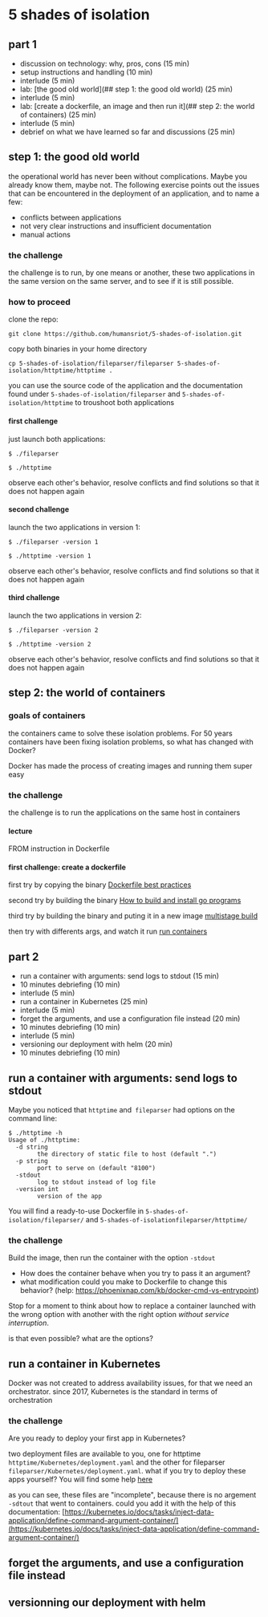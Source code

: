 # 5 shades of isolation

## part 1

- discussion on technology: why, pros, cons (15 min)
- setup instructions and handling (10 min)
- interlude (5 min)
- lab: [the good old world](## step 1: the good old world) (25 min)
- interlude (5 min)
- lab: [create a dockerfile, an image and then run it](## step 2: the world of containers) (25 min)
- interlude (5 min)
- debrief on what we have learned so far and discussions (25 min)

## step 1: the good old world

the operational world has never been without complications. Maybe you already know them, maybe not. The following exercise points out the issues that can be encountered in the deployment of an application, and to name a few:

- conflicts between applications
- not very clear instructions and insufficient documentation
- manual actions

### the challenge

the challenge is to run, by one means or another, these two applications in the same version on the same server, and to see if it is still possible.

### how to proceed

clone the repo:

`git clone https://github.com/humansriot/5-shades-of-isolation.git`

copy both binaries in your home directory

`cp 5-shades-of-isolation/fileparser/fileparser 5-shades-of-isolation/httptime/httptime .`

you can use the source code of the application and the documentation found under `5-shades-of-isolation/fileparser` and `5-shades-of-isolation/httptime` to troushoot both applications

#### first challenge

just launch both applications:

`$ ./fileparser`

`$ ./httptime`

observe each other's behavior, resolve conflicts and find solutions so that it does not happen again

#### second challenge

launch the two applications in version 1:

`$ ./fileparser -version 1`

`$ ./httptime -version 1`

observe each other's behavior, resolve conflicts and find solutions so that it does not happen again

#### third challenge

launch the two applications in version 2:

`$ ./fileparser -version 2`

`$ ./httptime -version 2`

observe each other's behavior, resolve conflicts and find solutions so that it does not happen again

## step 2: the world of containers

### goals of containers

the containers came to solve these isolation problems. For 50 years containers have been fixing isolation problems, so what has changed with Docker?

Docker has made the process of creating images and running them super easy

### the challenge

the challenge is to run the applications on the same host in containers

#### lecture

FROM instruction in Dockerfile

#### first challenge: create a dockerfile

first try by copying the binary [Dockerfile best practices](https://docs.docker.com/develop/develop-images/dockerfile_best-practices/)

second try by building the binary [How to build and install go programs](https://www.digitalocean.com/community/tutorials/how-to-build-and-install-go-programs)

third try by building the binary and puting it in a new image [multistage build](https://docs.docker.com/develop/develop-images/multistage-build/)

then try with differents args, and watch it run [run containers](https://docs.docker.com/get-started/nodejs/run-containers/)

## part 2

- run a container with arguments: send logs to stdout (15 min)
- 10 minutes debriefing (10 min)
- interlude (5 min)
- run a container in Kubernetes (25 min)
- interlude (5 min)
- forget the arguments, and use a configuration file instead (20 min)
- 10 minutes debriefing (10 min)
- interlude (5 min)
- versioning our deployment with helm (20 min)
- 10 minutes debriefing (10 min)

## run a container with arguments: send logs to stdout

Maybe you noticed that `httptime` and` fileparser` had options on the command line:

```
$ ./httptime -h
Usage of ./httptime:
  -d string
    	the directory of static file to host (default ".")
  -p string
    	port to serve on (default "8100")
  -stdout
    	log to stdout instead of log file
  -version int
    	version of the app
```

You will find a ready-to-use Dockerfile in `5-shades-of-isolation/fileparser/` and `5-shades-of-isolationfileparser/httptime/`

### the challenge

Build the image, then run the container with the option `-stdout`

- How does the container behave when you try to pass it an argument?
- what modification could you make to Dockerfile to change this behavior? (help: https://phoenixnap.com/kb/docker-cmd-vs-entrypoint)

Stop for a moment to think about how to replace a container launched with the wrong option with another with the right option *without service interruption*.

is that even possible? what are the options?

## run a container in Kubernetes

Docker was not created to address availability issues, for that we need an orchestrator. since 2017, Kubernetes is the standard in terms of orchestration

### the challenge

Are you ready to deploy your first app in Kubernetes?

two deployment files are available to you, one for httptime `httptime/Kubernetes/deployment.yaml` and the other for fileparser `fileparser/Kubernetes/deployment.yaml`. what if you try to deploy these apps yourself? You will find some help [here](https://kubernetes.io/docs/concepts/cluster-administration/manage-deployment/)

as you can see, these files are "incomplete", because there is no argement `-sdtout` that went to containers. could you add it with the help of this documentation: [https://kubernetes.io/docs/tasks/inject-data-application/define-command-argument-container/](https://kubernetes.io/docs/tasks/inject-data-application/define-command-argument-container/)

## forget the arguments, and use a configuration file instead

## versionning our deployment with helm